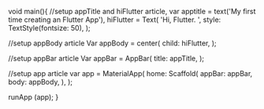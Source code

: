 
void main(){
//setup appTitle and hiFlutter article,
var apptitle = text('My first time creating an Flutter App'),
hiFlutter = Text(
'Hi, Flutter. ',
style: TextStyle(fontsize: 50),
);

//setup appBody article
Var appBody = center(
child: hiFlutter,
);

//setup appBar article
Var appBar = AppBar(
title: appTitle,
);

//setup app article
var app = MaterialApp(
home: Scaffold(
appBar: appBar,
body: appBody,
),
);

runApp (app);
}